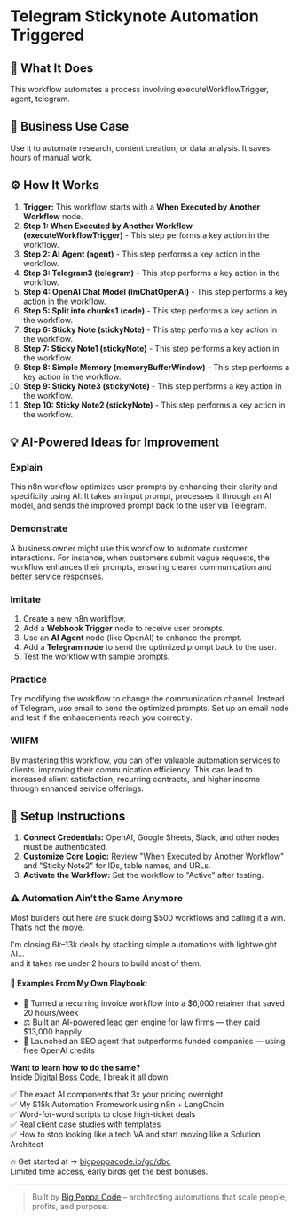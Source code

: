 # Telegram Stickynote Automation Triggered

## 🚀 What It Does
This workflow automates a process involving executeWorkflowTrigger, agent, telegram.

## 💼 Business Use Case
Use it to automate research, content creation, or data analysis. It saves hours of manual work.

## ⚙️ How It Works
1.  **Trigger:** This workflow starts with a **When Executed by Another Workflow** node.
2. **Step 1: When Executed by Another Workflow (executeWorkflowTrigger)** - This step performs a key action in the workflow.
3. **Step 2: AI Agent (agent)** - This step performs a key action in the workflow.
4. **Step 3: Telegram3 (telegram)** - This step performs a key action in the workflow.
5. **Step 4: OpenAI Chat Model (lmChatOpenAi)** - This step performs a key action in the workflow.
6. **Step 5: Split into chunks1 (code)** - This step performs a key action in the workflow.
7. **Step 6: Sticky Note (stickyNote)** - This step performs a key action in the workflow.
8. **Step 7: Sticky Note1 (stickyNote)** - This step performs a key action in the workflow.
9. **Step 8: Simple Memory (memoryBufferWindow)** - This step performs a key action in the workflow.
10. **Step 9: Sticky Note3 (stickyNote)** - This step performs a key action in the workflow.
11. **Step 10: Sticky Note2 (stickyNote)** - This step performs a key action in the workflow.

## 💡 AI-Powered Ideas for Improvement
### Explain
This n8n workflow optimizes user prompts by enhancing their clarity and specificity using AI. It takes an input prompt, processes it through an AI model, and sends the improved prompt back to the user via Telegram.

### Demonstrate
A business owner might use this workflow to automate customer interactions. For instance, when customers submit vague requests, the workflow enhances their prompts, ensuring clearer communication and better service responses.

### Imitate
1. Create a new n8n workflow.
2. Add a **Webhook Trigger** node to receive user prompts.
3. Use an **AI Agent** node (like OpenAI) to enhance the prompt.
4. Add a **Telegram node** to send the optimized prompt back to the user.
5. Test the workflow with sample prompts.

### Practice
Try modifying the workflow to change the communication channel. Instead of Telegram, use email to send the optimized prompts. Set up an email node and test if the enhancements reach you correctly.

### WIIFM
By mastering this workflow, you can offer valuable automation services to clients, improving their communication efficiency. This can lead to increased client satisfaction, recurring contracts, and higher income through enhanced service offerings.

## 🔧 Setup Instructions
1. **Connect Credentials:** OpenAI, Google Sheets, Slack, and other nodes must be authenticated.
2. **Customize Core Logic:** Review "When Executed by Another Workflow" and "Sticky Note2" for IDs, table names, and URLs.
3. **Activate the Workflow:** Set the workflow to "Active" after testing.

### ⚠️ Automation Ain’t the Same Anymore

Most builders out here are stuck doing $500 workflows and calling it a win.  
That’s not the move.  

I'm closing $6k–$13k deals by stacking simple automations with lightweight AI...  
and it takes me under 2 hours to build most of them.

#### 🧠 Examples From My Own Playbook:
- 🔁 Turned a recurring invoice workflow into a $6,000 retainer that saved 20 hours/week  
- ⚖️ Built an AI-powered lead gen engine for law firms — they paid $13,000 happily  
- 🚀 Launched an SEO agent that outperforms funded companies — using free OpenAI credits  

**Want to learn how to do the same?**  
Inside [Digital Boss Code](https://bigpoppacode.io/go/dbc), I break it all down:

✅ The exact AI components that 3x your pricing overnight  
✅ My $15k Automation Framework using n8n + LangChain  
✅ Word-for-word scripts to close high-ticket deals  
✅ Real client case studies with templates  
✅ How to stop looking like a tech VA and start moving like a Solution Architect  

🔥 Get started at → [bigpoppacode.io/go/dbc](https://bigpoppacode.io/go/dbc)  
Limited time access, early birds get the best bonuses.

---
> Built by [Big Poppa Code](https://bigpoppacode.io) – architecting automations that scale people, profits, and purpose.

